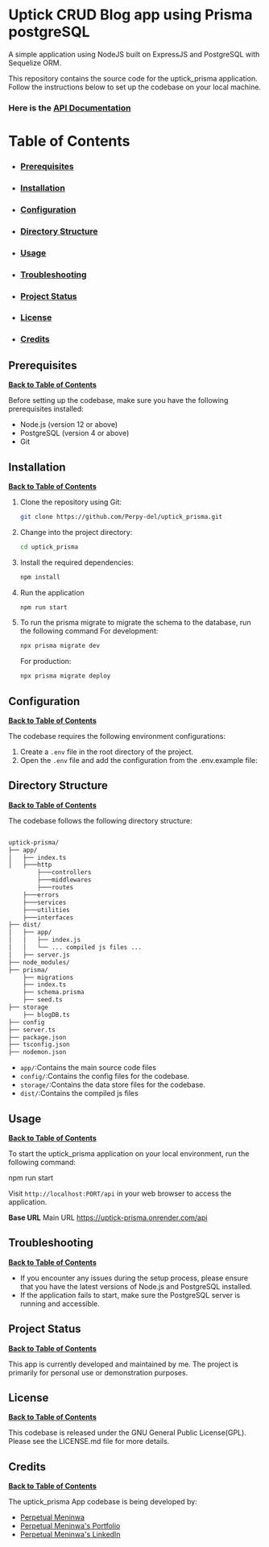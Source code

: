 # Uptick CRUD Blog app using Prisma postgreSQL

A simple application using NodeJS built on ExpressJS and PostgreSQL with Sequelize ORM. 

This repository contains the source code for the uptick_prisma application. Follow the instructions below to set up the codebase on your local machine.

### Here is the [API Documentation](https://documenter.getpostman.com/view/26756602/2sA3dyhWbh)

# Table of Contents

- ### [Prerequisites](https://github.com/Perpy-del/uptick_prisma?tab=readme-ov-file#prerequisites-1)

- ### [Installation](https://github.com/Perpy-del/uptick_prisma?tab=readme-ov-file#installation-1)

- ### [Configuration](https://github.com/Perpy-del/uptick_prisma?tab=readme-ov-file#configuration-1)

- ### [Directory Structure](https://github.com/Perpy-del/uptick_prisma?tab=readme-ov-file#directory-structure-1)

- ### [Usage](https://github.com/Perpy-del/uptick_prisma?tab=readme-ov-file#usage-1)

- ### [Troubleshooting](https://github.com/Perpy-del/uptick_prisma?tab=readme-ov-file#troubleshooting-1)

- ### [Project Status](https://github.com/Perpy-del/uptick_prisma?tab=readme-ov-file#project-status-1)

- ### [License](https://github.com/Perpy-del/uptick_prisma?tab=readme-ov-file#license-1)

- ### [Credits](https://github.com/Perpy-del/uptick_prisma?tab=readme-ov-file#credits-1)

## Prerequisites

**[Back to Table of Contents](https://github.com/Perpy-del/uptick_prisma?tab=readme-ov-file#table-of-contents)**

Before setting up the codebase, make sure you have the following prerequisites installed:

- Node.js (version 12 or above)
- PostgreSQL (version 4 or above)
- Git

## Installation

**[Back to Table of Contents](https://github.com/Perpy-del/uptick_prisma?tab=readme-ov-file#table-of-contents)**

1. Clone the repository using Git:
   ```bash
   git clone https://github.com/Perpy-del/uptick_prisma.git
   ```
2. Change into the project directory:

    ```bash
    cd uptick_prisma
    ```

3. Install the required dependencies:

    ```bash
    npm install
    ```

4. Run the application

    ```bash
    npm run start
    ```

5. To run the prisma migrate to migrate the schema to the database, run the following command
    For development:
    ```bash
    npx prisma migrate dev
    ```

    For production:
    ```bash
    npx prisma migrate deploy
    ```

## Configuration

**[Back to Table of Contents](https://github.com/Perpy-del/uptick_prisma?tab=readme-ov-file#table-of-contents)**

The codebase requires the following environment configurations:

1. Create a `.env` file in the root directory of the project.
2. Open the `.env` file and add the configuration from the .env.example file:

## Directory Structure

**[Back to Table of Contents](https://github.com/Perpy-del/uptick_prisma?tab=readme-ov-file#table-of-contents)**

The codebase follows the following directory structure:

```bash

uptick-prisma/
├── app/
│   ├── index.ts
│   ├───http
        ├───controllers
        ├───middlewares
        ├───routes
    ├───errors
    ├───services
    ├───utilities
    ├───interfaces
├── dist/
│   ├── app/
│   │   ├── index.js
│   │   └── ... compiled js files ...
│   ├── server.js
├── node_modules/
├── prisma/
    ├── migrations
    ├── index.ts
    ├── schema.prisma
    ├── seed.ts
├── storage
    ├── blogDB.ts
├── config
├── server.ts
├── package.json
├── tsconfig.json
├── nodemon.json

```

- `app/`:Contains the main source code files
- `config/`:Contains the config files for the codebase.
- `storage/`:Contains the data store files for the codebase.
- `dist/`:Contains the compiled js files

## Usage

**[Back to Table of Contents](https://github.com/Perpy-del/uptick_prisma?tab=readme-ov-file#table-of-contents)**

To start the uptick_prisma application on your local environment, run the following command:

npm run start

Visit `http://localhost:PORT/api` in your web browser to access the application.

**Base URL**
Main URL
https://uptick-prisma.onrender.com/api

## Troubleshooting

**[Back to Table of Contents](https://github.com/Perpy-del/uptick_prisma?tab=readme-ov-file#table-of-contents)**

- If you encounter any issues during the setup process, please ensure that you have the latest versions of Node.js and PostgreSQL installed.
- If the application fails to start, make sure the PostgreSQL server is running and accessible.

## Project Status

**[Back to Table of Contents](https://github.com/Perpy-del/uptick_prisma?tab=readme-ov-file#table-of-contents)**

This app is currently developed and maintained by me. The project is primarily for personal use or demonstration purposes.

## License

**[Back to Table of Contents](https://github.com/Perpy-del/uptick_prisma?tab=readme-ov-file#table-of-contents)**

This codebase is released under the GNU General Public License(GPL). Please see the LICENSE.md file for more details.

## Credits

**[Back to Table of Contents](https://github.com/Perpy-del/uptick_prisma?tab=readme-ov-file#table-of-contents)**

The uptick_prisma App codebase is being developed by:
- [Perpetual Meninwa](https://github.com/Perpy-del)
- [Perpetual Meninwa's Portfolio](https://pm-portfolio-drab.vercel.app/)
- [Perpetual Meninwa's LinkedIn](https://linkedin.com/in/perpydev/)


